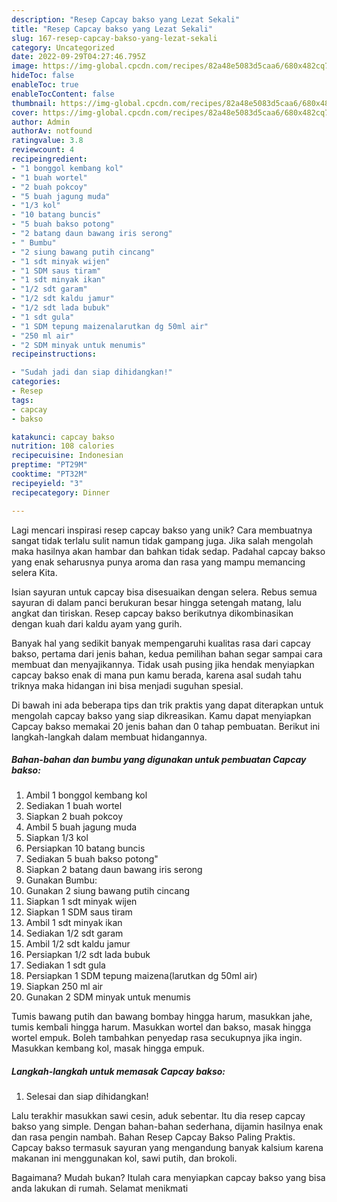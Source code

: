 ```yaml
---
description: "Resep Capcay bakso yang Lezat Sekali"
title: "Resep Capcay bakso yang Lezat Sekali"
slug: 167-resep-capcay-bakso-yang-lezat-sekali
category: Uncategorized
date: 2022-09-29T04:27:46.795Z
image: https://img-global.cpcdn.com/recipes/82a48e5083d5caa6/680x482cq70/capcay-bakso-foto-resep-utama.jpg
hideToc: false
enableToc: true
enableTocContent: false
thumbnail: https://img-global.cpcdn.com/recipes/82a48e5083d5caa6/680x482cq70/capcay-bakso-foto-resep-utama.jpg
cover: https://img-global.cpcdn.com/recipes/82a48e5083d5caa6/680x482cq70/capcay-bakso-foto-resep-utama.jpg
author: Admin
authorAv: notfound
ratingvalue: 3.8
reviewcount: 4
recipeingredient:
- "1 bonggol kembang kol"
- "1 buah wortel"
- "2 buah pokcoy"
- "5 buah jagung muda"
- "1/3 kol"
- "10 batang buncis"
- "5 buah bakso potong"
- "2 batang daun bawang iris serong"
- " Bumbu"
- "2 siung bawang putih cincang"
- "1 sdt minyak wijen"
- "1 SDM saus tiram"
- "1 sdt minyak ikan"
- "1/2 sdt garam"
- "1/2 sdt kaldu jamur"
- "1/2 sdt lada bubuk"
- "1 sdt gula"
- "1 SDM tepung maizenalarutkan dg 50ml air"
- "250 ml air"
- "2 SDM minyak untuk menumis"
recipeinstructions:

- "Sudah jadi dan siap dihidangkan!"
categories:
- Resep
tags:
- capcay
- bakso

katakunci: capcay bakso 
nutrition: 108 calories
recipecuisine: Indonesian
preptime: "PT29M"
cooktime: "PT32M"
recipeyield: "3"
recipecategory: Dinner

---
```





Lagi mencari inspirasi resep capcay bakso yang unik? Cara membuatnya sangat tidak terlalu sulit namun tidak gampang juga. Jika salah mengolah maka hasilnya akan hambar dan bahkan tidak sedap. Padahal capcay bakso yang enak seharusnya punya aroma dan rasa yang mampu memancing selera Kita.





Isian sayuran untuk capcay bisa disesuaikan dengan selera. Rebus semua sayuran di dalam panci berukuran besar hingga setengah matang, lalu angkat dan tiriskan. Resep capcay bakso berikutnya dikombinasikan dengan kuah dari kaldu ayam yang gurih.

Banyak hal yang sedikit banyak mempengaruhi kualitas rasa dari capcay bakso, pertama dari jenis bahan, kedua pemilihan bahan segar sampai cara membuat dan menyajikannya. Tidak usah pusing jika hendak menyiapkan capcay bakso enak di mana pun kamu berada, karena asal sudah tahu triknya maka hidangan ini bisa menjadi suguhan spesial.






Di bawah ini ada beberapa tips dan trik praktis yang dapat diterapkan untuk mengolah capcay bakso yang siap dikreasikan. Kamu dapat menyiapkan Capcay bakso memakai 20 jenis bahan dan 0 tahap pembuatan. Berikut ini langkah-langkah dalam membuat hidangannya.

<!--inarticleads1-->

##### Bahan-bahan dan bumbu yang digunakan untuk pembuatan Capcay bakso:

1. Ambil 1 bonggol kembang kol
1. Sediakan 1 buah wortel
1. Siapkan 2 buah pokcoy
1. Ambil 5 buah jagung muda
1. Siapkan 1/3 kol
1. Persiapkan 10 batang buncis
1. Sediakan 5 buah bakso potong&#34;
1. Siapkan 2 batang daun bawang iris serong
1. Gunakan  Bumbu:
1. Gunakan 2 siung bawang putih cincang
1. Siapkan 1 sdt minyak wijen
1. Siapkan 1 SDM saus tiram
1. Ambil 1 sdt minyak ikan
1. Sediakan 1/2 sdt garam
1. Ambil 1/2 sdt kaldu jamur
1. Persiapkan 1/2 sdt lada bubuk
1. Sediakan 1 sdt gula
1. Persiapkan 1 SDM tepung maizena(larutkan dg 50ml air)
1. Siapkan 250 ml air
1. Gunakan 2 SDM minyak untuk menumis


Tumis bawang putih dan bawang bombay hingga harum, masukkan jahe, tumis kembali hingga harum. Masukkan wortel dan bakso, masak hingga wortel empuk. Boleh tambahkan penyedap rasa secukupnya jika ingin. Masukkan kembang kol, masak hingga empuk. 

<!--inarticleads2-->

##### Langkah-langkah untuk memasak Capcay bakso:


1. Selesai dan siap dihidangkan!

Lalu terakhir masukkan sawi cesin, aduk sebentar. Itu dia resep capcay bakso yang simple. Dengan bahan-bahan sederhana, dijamin hasilnya enak dan rasa pengin nambah. Bahan Resep Capcay Bakso Paling Praktis. Capcay bakso termasuk sayuran yang mengandung banyak kalsium karena makanan ini menggunakan kol, sawi putih, dan brokoli. 

Bagaimana? Mudah bukan? Itulah cara menyiapkan capcay bakso yang bisa anda lakukan di rumah. Selamat menikmati
